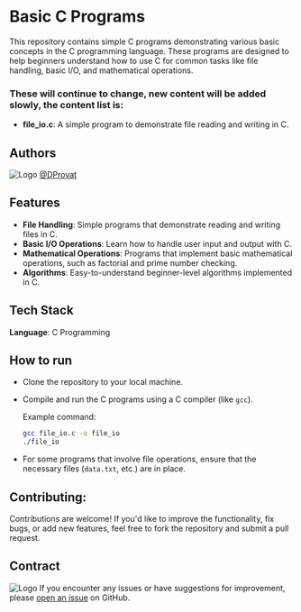 
# Basic C Programs

This repository contains simple C programs demonstrating various basic concepts in the C programming language. These programs are designed to help beginners understand how to use C for common tasks like file handling, basic I/O, and mathematical operations.


### These will continue to change, new content will be added slowly, the content list is:
- **file_io.c**: A simple program to demonstrate file reading and writing in C.



## Authors

![Logo](https://arprovat.com/assets/img/favicon.ico)
[@DProvat](https://github.com/Provat-14)


## Features

- **File Handling**: Simple programs that demonstrate reading and writing files in C.
- **Basic I/O Operations**: Learn how to handle user input and output with C.
- **Mathematical Operations**: Programs that implement basic mathematical operations, such as factorial and prime number checking.
- **Algorithms**: Easy-to-understand beginner-level algorithms implemented in C.



## Tech Stack

**Language**: C Programming


## How to run
-  Clone the repository to your local machine.
-  Compile and run the C programs using a C compiler (like `gcc`).
   
   Example command:
   ```bash
   gcc file_io.c -o file_io
   ./file_io
- For some programs that involve file operations, ensure that the necessary files (`data.txt`, etc.) are in place.

## Contributing:

Contributions are welcome! If you'd like to improve the functionality, fix bugs, or add new features, feel free to fork the repository and submit a pull request.


## Contract

![Logo](https://arprovat.com/assets/img/favicon.ico)
If you encounter any issues or have suggestions for improvement, please [open an issue](https://github.com/Provat-14/basic_c_programs/issues/new)
 on GitHub.

